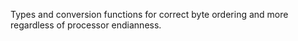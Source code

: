 Types and conversion functions for correct byte ordering and more regardless of processor endianness.

